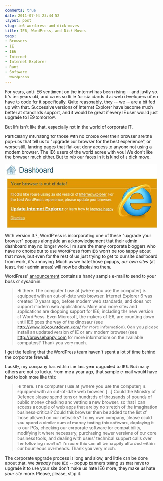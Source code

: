 ```yaml
---
comments: true
date: 2011-07-04 23:44:52
layout: post
slug: ie6-wordpress-and-dick-moves
title: IE6, WordPress, and Dick Moves
tags:
- Browsers
- IE
- IE6
- Internet
- Internet Explorer
- Rant
- Software
- Wordpress
---
```


For years, anti-IE6 sentiment on the internet has been rising -- and justly so.  It's ten years old, and cares so little for standards that web developers often have to code for it specifically.  Quite reasonably, they -- we -- are a bit fed up with that.  Successive versions of Internet Explorer have become much better at standards support, and it would be great if every IE user would just upgrade to IE9 tomorrow.

But life isn't like that, especially not in the world of corporate IT.

Particularly infuriating for those with no choice over their browser are the pop-ups that tell us to "upgrade our browser for the best experience", or worse still, landing pages that flat-out deny access to anyone not using a modern browser.  The IE6 users of the world agree with you! We don't like the browser much either.  But to rub our faces in it is kind of a dick move.

 ![image](/img/blog/2011/07/wpid-wordpress-ie.png)

With version 3.2, WordPress is incorporating one of these "upgrade your browser" popups alongside an acknowledgement that their admin dashboard may no longer work.  I'm sure the many corporate bloggers who have no choice but to use WordPress from IE6 won't be too happy about that move, but even for the rest of us just trying to get to our site dashboard from work, it's annoying.  Much as we hate those popups, _our own sites_ (at least, their admin areas) will now be displaying them.

WordPress' [announcement](https://wordpress.org/news/2011/07/are-you-ready-for-wordpress-3-2/) contains a handy sample e-mail to send to your boss or sysadmin:

> Hi there. The computer I use at [where you use the computer] is equipped with an out-of-date web browser. Internet Explorer 6 was created 10 years ago, before modern web standards, and does not support modern web applications. More and more sites and applications are dropping support for IE6, including the new version of WordPress. Even Microsoft, the makers of IE6, are counting down until IE6 goes the way of the dinosaur (see http://www.ie6countdown.com/ for more information). Can you please install an updated version of IE or any modern browser (see http://browsehappy.com for more information) on the available computers? Thank you very much.

I get the feeling that the WordPress team haven't spent a lot of time behind the corporate firewall.

Luckily, my company has within the last year upgraded to IE8.  But many others are not so lucky.  From me a year ago, that sample e-mail would have had to look more like this:

> Hi there. The computer I use at [where you use the computer] is equipped with an out-of-date web browser. [...] Could the Ministry of Defence please spend tens or hundreds of thousands of pounds of public money checking and vetting a new browser, so that I can access a couple of web apps that are by no stretch of the imagination business-critical?  Could this browser then be added to the list of those allowed on our networks?  To my own company, please could you spend a similar sum of money testing this software, deploying it to our PCs, checking our corporate software for compatibility, modifying it where necessary, purchasing newer versions of our core business tools, and dealing with users' technical support calls over the following months? I'm sure this can all be happily afforded within our bounteous overheads. Thank you very much.

The corporate upgrade process is long and slow, and little can be done about that.  We _already_ hate IE6 -- popup banners telling us that have to upgrade it to use your site don't make us hate IE6 more, they make us hate _your site_ more.  Please, please, stop it.
